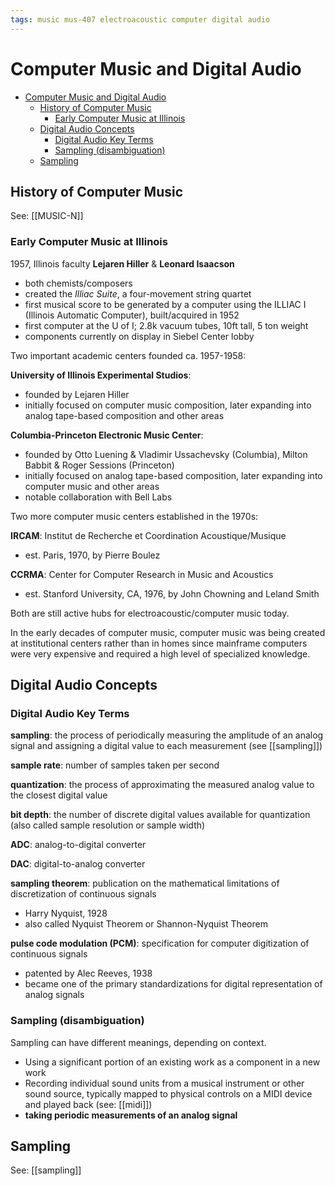 ```yaml
---
tags: music mus-407 electroacoustic computer digital audio
---
```


# Computer Music and Digital Audio

- [Computer Music and Digital Audio](#computer-music-and-digital-audio)
  - [History of Computer Music](#history-of-computer-music)
    - [Early Computer Music at Illinois](#early-computer-music-at-illinois)
  - [Digital Audio Concepts](#digital-audio-concepts)
    - [Digital Audio Key Terms](#digital-audio-key-terms)
    - [Sampling (disambiguation)](#sampling-disambiguation)
  - [Sampling](#sampling)

## History of Computer Music

See: [[MUSIC-N]]

### Early Computer Music at Illinois

1957, Illinois faculty **Lejaren Hiller** & **Leonard Isaacson**

- both chemists/composers
- created the _Illiac Suite_, a four-movement string quartet
- first musical score to be generated by a computer using the ILLIAC I (Illinois Automatic Computer), built/acquired in 1952
- first computer at the U of I; 2.8k vacuum tubes, 10ft tall, 5 ton weight
- components currently on display in Siebel Center lobby

Two important academic centers founded ca. 1957-1958:

**University of Illinois Experimental Studios**:

- founded by Lejaren Hiller
- initially focused on computer music composition, later expanding into analog tape-based composition and other areas

**Columbia-Princeton Electronic Music Center**:

- founded by Otto Luening & Vladimir Ussachevsky (Columbia), Milton Babbit & Roger Sessions (Princeton)
- initially focused on analog tape-based composition, later expanding into computer music and other areas
- notable collaboration with Bell Labs

Two more computer music centers established in the 1970s:

**IRCAM**: Institut de Recherche et Coordination Acoustique/Musique

- est. Paris, 1970, by Pierre Boulez

**CCRMA**: Center for Computer Research in Music and Acoustics

- est. Stanford University, CA, 1976, by John Chowning and Leland Smith

Both are still active hubs for electroacoustic/computer music today.

In the early decades of computer music, computer music was being created at institutional centers rather than in homes since mainframe computers were very expensive and required a high level of specialized knowledge.

## Digital Audio Concepts

### Digital Audio Key Terms

**sampling**: the process of periodically measuring the amplitude of an analog signal and assigning a digital value to each measurement (see [[sampling]])

**sample rate**: number of samples taken per second

**quantization**: the process of approximating the measured analog value to the closest digital value

**bit depth**: the number of discrete digital values available for quantization (also called sample resolution or sample width)

**ADC**: analog-to-digital converter

**DAC**: digital-to-analog converter

**sampling theorem**: publication on the mathematical limitations of discretization of continuous signals

- Harry Nyquist, 1928
- also called Nyquist Theorem or Shannon-Nyquist Theorem

**pulse code modulation (PCM)**: specification for computer digitization of continuous signals

- patented by Alec Reeves, 1938
- became one of the primary standardizations for digital representation of analog signals

### Sampling (disambiguation)

Sampling can have different meanings, depending on context.

- Using a significant portion of an existing work as a component in a new work
- Recording individual sound units from a musical instrument or other sound source, typically mapped to physical controls on a MIDI device and played back (see: [[midi]])
- **taking periodic measurements of an analog signal**

## Sampling

See: [[sampling]]
